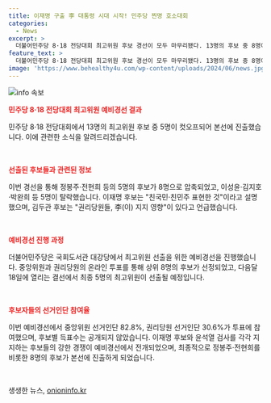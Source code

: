```yaml
---
title: 이재명 구출 李 대통령 시대 시작! 민주당 찐명 호소대회
categories:
  - News
excerpt: >
  더불어민주당 8·18 전당대회 최고위원 후보 경선이 모두 마무리됐다. 13명의 후보 중 8명이 최종 후보에 선정됐으며, 5명의 후보가 탈락했다. 정봉주·전현희 등 8명은 18일 본선에 진출하며, 이번 후보들은 윤석열 정권 심판과 이재명 옹호를 강조하며 뜨거운 경합을 벌였다. 최종 후보 선출은 50%의 중앙위원 투표와 50%의 권리당원 온라인 투표를 합산해 선정됐다. 다만 득표수는 공개되지 않았으며, 전 의원 정봉주만 원외 후보 중 결선에 진출했다. 
feature_text: >
  더불어민주당 8·18 전당대회 최고위원 후보 경선이 모두 마무리됐다. 13명의 후보 중 8명이 최종 후보에 선정됐으며, 5명의 후보가 탈락했다. 정봉주·전현희 등 8명은 18일 본선에 진출하며, 이번 후보들은 윤석열 정권 심판과 이재명 옹호를 강조하며 뜨거운 경합을 벌였다. 최종 후보 선출은 50%의 중앙위원 투표와 50%의 권리당원 온라인 투표를 합산해 선정됐다. 다만 득표수는 공개되지 않았으며, 전 의원 정봉주만 원외 후보 중 결선에 진출했다. 
image: 'https://www.behealthy4u.com/wp-content/uploads/2024/06/news.jpg'
---
```


<p><img src="https://www.behealthy4u.com/wp-content/uploads/2024/06/news.jpg" alt="info 속보" /></p>

<p><b><span style="color: #ee2323;">민주당 8·18 전당대회 최고위원 예비경선 결과</span></b></p>

<p>민주당 8·18 전당대회에서 13명의 최고위원 후보 중 5명이 컷오프되어 본선에 진출했습니다. 이에 관련한 소식을 알려드리겠습니다.</p>

<p data-ke-size="size16">&nbsp;</p>

<p><b><span style="color: #ee2323;">선출된 후보들과 관련된 정보</span></b></p>

<p>이번 경선을 통해 정봉주·전현희 등의 5명의 후보가 8명으로 압축되었고, 이성윤·김지호·박완희 등 5명이 탈락했습니다. 이재명 후보는 "친국민·친민주 표현한 것"이라고 설명했으며, 김두관 후보는 "권리당원들, 李(이) 지지 영향"이 있다고 언급했습니다.</p>

<p data-ke-size="size16">&nbsp;</p>

<p><b><span style="color: #ee2323;">예비경선 진행 과정</span></b></p>

<p>더불어민주당은 국회도서관 대강당에서 최고위원 선출을 위한 예비경선을 진행했습니다. 중앙위원과 권리당원의 온라인 투표를 통해 상위 8명의 후보가 선정되었고, 다음달 18일에 열리는 결선에서 최종 5명의 최고위원이 선출될 예정입니다.</p>

<p data-ke-size="size16">&nbsp;</p>

<p><b><span style="color: #ee2323;">후보자들의 선거인단 참여율</span></b></p>

<p>이번 예비경선에서 중앙위원 선거인단 82.8%, 권리당원 선거인단 30.6%가 투표에 참여했으며, 후보별 득표수는 공개되지 않았습니다. 이재명 후보와 윤석열 검사를 각각 지지하는 후보들의 강한 경쟁이 예비경선에서 전개되었으며, 최종적으로 정봉주·전현희를 비롯한 8명의 후보가 본선에 진출하게 되었습니다.</p>

<p data-ke-size="size16">&nbsp;</p>
생생한 뉴스, <a href="https://onioninfo.kr" rel="dofollow">onioninfo.kr</a>


